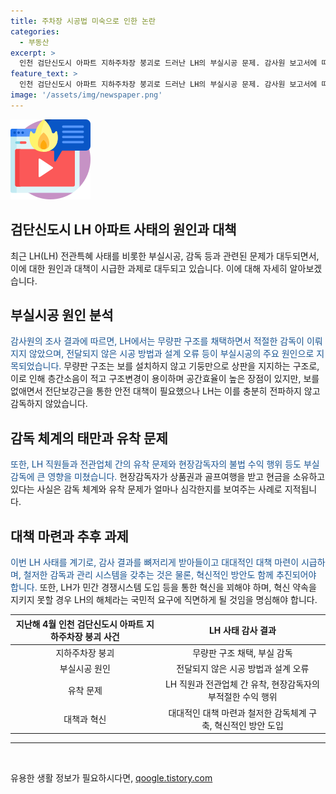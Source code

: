 ```yaml
---
title: 주차장 시공법 미숙으로 인한 논란
categories:
  - 부동산
excerpt: >
  인천 검단신도시 아파트 지하주차장 붕괴로 드러난 LH의 부실시공 문제. 감사원 보고서에 따르면 LH의 무량판 구조 시공은 부실하고 제대로 관리·감독하지 않았다. 이에 LH는 근본적인 수술에 나서고, 혁신적인 대책을 마련해야 하며, 땅투기 등 또다시 혁신 공약을 이행하지 않을 경우 LH 해체를 피할 수 없을 것이라는 경고.
feature_text: >
  인천 검단신도시 아파트 지하주차장 붕괴로 드러난 LH의 부실시공 문제. 감사원 보고서에 따르면 LH의 무량판 구조 시공은 부실하고 제대로 관리·감독하지 않았다. 이에 LH는 근본적인 수술에 나서고, 혁신적인 대책을 마련해야 하며, 땅투기 등 또다시 혁신 공약을 이행하지 않을 경우 LH 해체를 피할 수 없을 것이라는 경고.
image: '/assets/img/newspaper.png'
---
```


<p><img src="/assets/img/news.png" alt="rentncar 속보" /></p>

<h2>검단신도시 LH 아파트 사태의 원인과 대책</h2>

<p data-ke-size="size16">최근 LH(LH) 전관특혜 사태를 비롯한 부실시공, 감독 등과 관련된 문제가 대두되면서, 이에 대한 원인과 대책이 시급한 과제로 대두되고 있습니다. 이에 대해 자세히 알아보겠습니다.</p>

<h2>부실시공 원인 분석</h2>

<p><span style="color: #1a5490;">감사원의 조사 결과에 따르면, LH에서는 무량판 구조를 채택하면서 적절한 감독이 이뤄지지 않았으며, 전달되지 않은 시공 방법과 설계 오류 등이 부실시공의 주요 원인으로 지목되었습니다.</span> 무량판 구조는 보를 설치하지 않고 기둥만으로 상판을 지지하는 구조로, 이로 인해 층간소음이 적고 구조변경이 용이하며 공간효율이 높은 장점이 있지만, 보를 없애면서 전단보강근을 통한 안전 대책이 필요했으나 LH는 이를 충분히 전파하지 않고 감독하지 않았습니다.</p>

<h2>감독 체계의 태만과 유착 문제</h2>

<p><span style="color: #1a5490;">또한, LH 직원들과 전관업체 간의 유착 문제와 현장감독자의 불법 수익 행위 등도 부실감독에 큰 영향을 미쳤습니다.</span> 현장감독자가 상품권과 골프여행을 받고 현금을 소유하고 있다는 사실은 감독 체계와 유착 문제가 얼마나 심각한지를 보여주는 사례로 지적됩니다.</p>

<h2>대책 마련과 추후 과제</h2>

<p><span style="color: #1a5490;">이번 LH 사태를 계기로, 감사 결과를 뼈저리게 받아들이고 대대적인 대책 마련이 시급하며, 철저한 감독과 관리 시스템을 갖추는 것은 물론, 혁신적인 방안도 함께 추진되어야 합니다.</span> 또한, LH가 민간 경쟁시스템 도입 등을 통한 혁신을 꾀해야 하며, 혁신 약속을 지키지 못할 경우 LH의 해체라는 국민적 요구에 직면하게 될 것임을 명심해야 합니다.</p>

<table>
    <thead>
        <tr>
            <th style="text-align: center;">지난해 4월 인천 검단신도시 아파트 지하주차장 붕괴 사건</th>
            <th style="text-align: center;">LH 사태 감사 결과</th>
        </tr>
    </thead>
    <tbody>
        <tr>
            <td style="text-align: center;">지하주차장 붕괴</td>
            <td style="text-align: center;">무량판 구조 채택, 부실 감독</td>
        </tr>
        <tr>
            <td style="text-align: center;">부실시공 원인</td>
            <td style="text-align: center;">전달되지 않은 시공 방법과 설계 오류</td>
        </tr>
        <tr>
            <td style="text-align: center;">유착 문제</td>
            <td style="text-align: center;">LH 직원과 전관업체 간 유착, 현장감독자의 부적절한 수익 행위</td>
        </tr>
        <tr>
            <td style="text-align: center;">대책과 혁신</td>
            <td style="text-align: center;">대대적인 대책 마련과 철저한 감독체계 구축, 혁신적인 방안 도입</td>
        </tr>
    </tbody>
</table>

<hr>

<p data-ke-size="size16">&nbsp;</p>
유용한 생활 정보가 필요하시다면, <a href="https://qoogle.tistory.com" rel="dofollow">qoogle.tistory.com</a>


